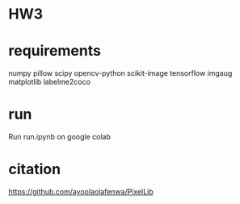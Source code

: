 # HW3

# requirements
numpy 
pillow
scipy
opencv-python
scikit-image
tensorflow
imgaug
matplotlib
labelme2coco

# run
Run run.ipynb on google colab

# citation
https://github.com/ayoolaolafenwa/PixelLib